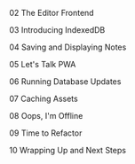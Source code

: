 02 The Editor Frontend

03 Introducing IndexedDB

04 Saving and Displaying Notes

05 Let's Talk PWA

06 Running Database Updates

07 Caching Assets

08 Oops, I'm Offline

09 Time to Refactor

10 Wrapping Up and Next Steps
